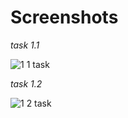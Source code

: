 # Screenshots
*task 1.1*


![1 1 task](https://user-images.githubusercontent.com/75045730/101835301-3ea8d900-3b44-11eb-8184-d89447cd4e43.png)


*task 1.2*

![1 2 task](https://user-images.githubusercontent.com/75045730/101835311-423c6000-3b44-11eb-9d34-7fbb59d8a1ee.png)
